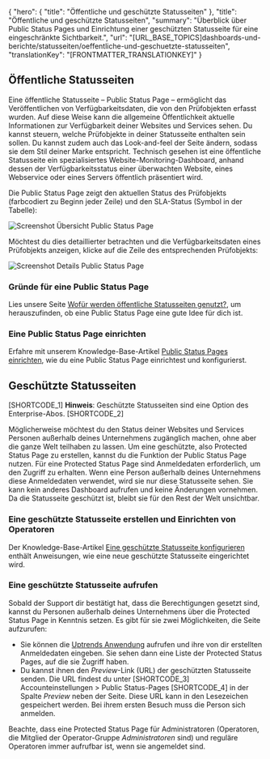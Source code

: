 {
  "hero": {
    "title": "Öffentliche und geschützte Statusseiten"
  },
  "title": "Öffentliche und geschützte Statusseiten",
  "summary": "Überblick über Public Status Pages und Einrichtung einer geschützten Statusseite für eine eingeschränkte Sichtbarkeit.",
  "url": "[URL_BASE_TOPICS]dashboards-und-berichte/statusseiten/oeffentliche-und-geschuetzte-statusseiten",
  "translationKey": "[FRONTMATTER_TRANSLATIONKEY]"
}

## Öffentliche Statusseiten

Eine öffentliche Statusseite – Public Status Page – ermöglicht das Veröffentlichen von Verfügbarkeitsdaten, die von den Prüfobjekten erfasst wurden. Auf diese Weise kann die allgemeine Öffentlichkeit aktuelle Informationen zur Verfügbarkeit deiner Websites und Services sehen. Du kannst steuern, welche Prüfobjekte in deiner Statusseite enthalten sein sollen. Du kannst zudem auch das Look-and-feel der Seite ändern, sodass sie dem Stil deiner Marke entspricht.
Technisch gesehen ist eine öffentliche Statusseite ein spezialisiertes Website-Monitoring-Dashboard, anhand dessen der Verfügbarkeitsstatus einer überwachten Website, eines Webservice oder eines Servers öffentlich präsentiert wird.

Die Public Status Page zeigt den aktuellen Status des Prüfobjekts (farbcodiert zu Beginn jeder Zeile) und den SLA-Status (Symbol in der Tabelle):

![Screenshot Übersicht Public Status Page]([LINK_URL_1])

Möchtest du dies detaillierter betrachten und die Verfügbarkeitsdaten eines Prüfobjekts anzeigen, klicke auf die Zeile des entsprechenden Prüfobjekts:

![Screenshot Details Public Status Page]([LINK_URL_2])

### Gründe für eine Public Status Page

Lies unsere Seite [Wofür werden öffentliche Statusseiten genutzt?]([LINK_URL_3]), um herauszufinden, ob eine Public Status Page eine gute Idee für dich ist.

### Eine Public Status Page einrichten

Erfahre mit unserem Knowledge-Base-Artikel [Public Status Pages einrichten]([LINK_URL_4]), wie du eine Public Status Page einrichtest und konfigurierst.

## Geschützte Statusseiten

[SHORTCODE_1] **Hinweis**: Geschützte Statusseiten sind eine Option des Enterprise-Abos. [SHORTCODE_2]

Möglicherweise möchtest du den Status deiner Websites und Services Personen außerhalb deines Unternehmens zugänglich machen, ohne aber die ganze Welt teilhaben zu lassen. Um eine geschützte, also Protected Status Page zu erstellen, kannst du die Funktion der Public Status Page nutzen. Für eine Protected Status Page sind Anmeldedaten erforderlich, um den Zugriff zu erhalten. Wenn eine Person außerhalb deines Unternehmens diese Anmeldedaten verwendet, wird sie nur diese Statusseite sehen. Sie kann kein anderes Dashboard aufrufen und keine Änderungen vornehmen. Da die Statusseite geschützt ist, bleibt sie für den Rest der Welt unsichtbar.

### Eine geschützte Statusseite erstellen und Einrichten von Operatoren

Der Knowledge-Base-Artikel [Eine geschützte Statusseite konfigurieren]([LINK_URL_5]) enthält Anweisungen, wie eine neue geschützte Statusseite eingerichtet wird.

### Eine geschützte Statusseite aufrufen

Sobald der Support dir bestätigt hat, dass die Berechtigungen gesetzt sind, kannst du Personen außerhalb deines Unternehmens über die Protected Status Page in Kenntnis setzen. Es gibt für sie zwei Möglichkeiten, die Seite aufzurufen:

- Sie können die [Uptrends Anwendung]([LINK_URL_6]) aufrufen und ihre von dir erstellten Anmeldedaten eingeben. Sie sehen dann eine Liste der Protected Status Pages, auf die sie Zugriff haben.
- Du kannst ihnen den *Preview*-Link (URL) der geschützten Statusseite senden. Die URL findest du unter [SHORTCODE_3] Accounteinstellungen > Public Status-Pages [SHORTCODE_4] in der Spalte *Preview* neben der Seite. Diese URL kann in den Lesezeichen gespeichert werden. Bei ihrem ersten Besuch muss die Person sich anmelden.

Beachte, dass eine Protected Status Page für Administratoren (Operatoren, die Mitglied der Operator-Gruppe *Administratoren* sind) und reguläre Operatoren immer aufrufbar ist, wenn sie angemeldet sind.
